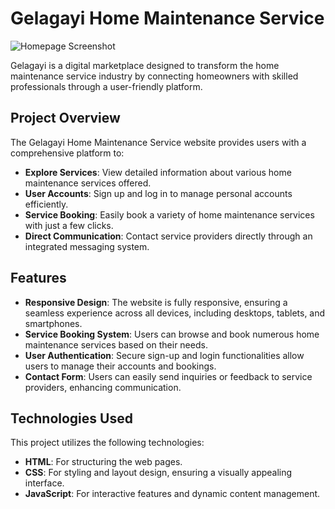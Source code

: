 # Gelagayi Home Maintenance Service

![Homepage Screenshot](img/homepage-screenshot.png)

Gelagayi is a digital marketplace designed to transform the home maintenance service industry by connecting homeowners with skilled professionals through a user-friendly platform.

## Project Overview

The Gelagayi Home Maintenance Service website provides users with a comprehensive platform to:

- **Explore Services**: View detailed information about various home maintenance services offered.
- **User Accounts**: Sign up and log in to manage personal accounts efficiently.
- **Service Booking**: Easily book a variety of home maintenance services with just a few clicks.
- **Direct Communication**: Contact service providers directly through an integrated messaging system.

## Features

- **Responsive Design**: The website is fully responsive, ensuring a seamless experience across all devices, including desktops, tablets, and smartphones.
- **Service Booking System**: Users can browse and book numerous home maintenance services based on their needs.
- **User Authentication**: Secure sign-up and login functionalities allow users to manage their accounts and bookings.
- **Contact Form**: Users can easily send inquiries or feedback to service providers, enhancing communication.

## Technologies Used

This project utilizes the following technologies:

- **HTML**: For structuring the web pages.
- **CSS**: For styling and layout design, ensuring a visually appealing interface.
- **JavaScript**: For interactive features and dynamic content management.

